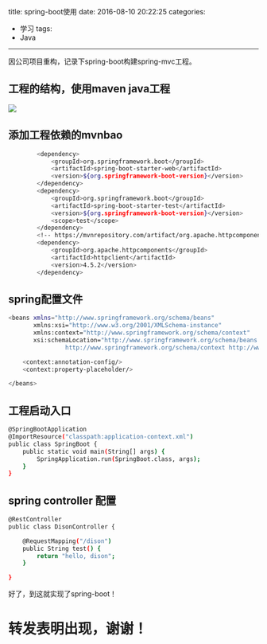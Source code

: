 title: spring-boot使用
date: 2016-08-10 20:22:25
categories:
- 学习
tags:
- Java
---

因公司项目重构，记录下spring-boot构建spring-mvc工程。
<!--more-->
## 工程的结构，使用maven java工程
![](http://120.24.60.216:4000/img/20160810202223.png)

## 添加工程依赖的mvnbao

```bash
        <dependency>
            <groupId>org.springframework.boot</groupId>
            <artifactId>spring-boot-starter-web</artifactId>
            <version>${org.springframework-boot-version}</version>
        </dependency>
        <dependency>
            <groupId>org.springframework.boot</groupId>
            <artifactId>spring-boot-starter-test</artifactId>
            <version>${org.springframework-boot-version}</version>
            <scope>test</scope>
        </dependency>
        <!-- https://mvnrepository.com/artifact/org.apache.httpcomponents/httpclient -->
        <dependency>
            <groupId>org.apache.httpcomponents</groupId>
            <artifactId>httpclient</artifactId>
            <version>4.5.2</version>
        </dependency>
```
## spring配置文件
```bash
<beans xmlns="http://www.springframework.org/schema/beans"
       xmlns:xsi="http://www.w3.org/2001/XMLSchema-instance"
       xmlns:context="http://www.springframework.org/schema/context"
       xsi:schemaLocation="http://www.springframework.org/schema/beans http://www.springframework.org/schema/beans/spring-beans.xsd
                http://www.springframework.org/schema/context http://www.springframework.org/schema/context/spring-context.xsd">

    <context:annotation-config/>
    <context:property-placeholder/>

</beans>
```
## 工程启动入口
```bash
@SpringBootApplication
@ImportResource("classpath:application-context.xml")
public class SpringBoot {
    public static void main(String[] args) {
        SpringApplication.run(SpringBoot.class, args);
    }
}
```
## spring controller 配置
```bash
@RestController
public class DisonController {

    @RequestMapping("/dison")
    public String test() {
        return "hello, dison";
    }

}
```

好了，到这就实现了spring-boot！


# 转发表明出现，谢谢！